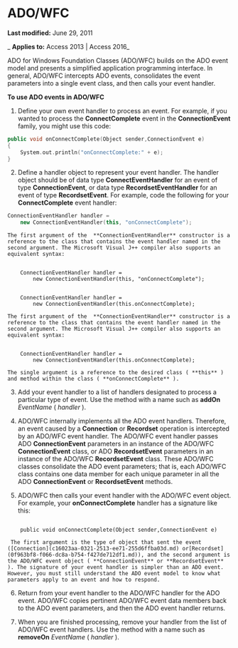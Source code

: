 
# ADO/WFC

 **Last modified:** June 29, 2011

 _ **Applies to:** Access 2013 | Access 2016_

ADO for Windows Foundation Classes (ADO/WFC) builds on the ADO event model and presents a simplified application programming interface. In general, ADO/WFC intercepts ADO events, consolidates the event parameters into a single event class, and then calls your event handler.

 **To use ADO events in ADO/WFC**

1. Define your own event handler to process an event. For example, if you wanted to process the  **ConnectComplete** event in the **ConnectionEvent** family, you might use this code:
    
```cpp
public void onConnectComplete(Object sender,ConnectionEvent e) 
{ 
    System.out.println("onConnectComplete:" + e); 
} 
```


    
    
2. Define a handler object to represent your event handler. The handler object should be of data type  **ConnectEventHandler** for an event of type **ConnectionEvent**, or data type **RecordsetEventHandler** for an event of type **RecordsetEvent**. For example, code the following for your **ConnectComplete** event handler:
    
```cpp
ConnectionEventHandler handler =  
    new ConnectionEventHandler(this, "onConnectComplete"); 
```


    The first argument of the  **ConnectionEventHandler** constructor is a reference to the class that contains the event handler named in the second argument. The Microsoft Visual J++ compiler also supports an equivalent syntax:
    


```
   
    ConnectionEventHandler handler =  
        new ConnectionEventHandler(this, "onConnectComplete"); 

```




```
   
    ConnectionEventHandler handler =  
        new ConnectionEventHandler(this.onConnectComplete); 

```


    The first argument of the  **ConnectionEventHandler** constructor is a reference to the class that contains the event handler named in the second argument. The Microsoft Visual J++ compiler also supports an equivalent syntax:
    


```
   
    ConnectionEventHandler handler =  
        new ConnectionEventHandler(this.onConnectComplete); 

```


    The single argument is a reference to the desired class ( **this** ) and method within the class ( **onConnectComplete** ).
    
3. Add your event handler to a list of handlers designated to process a particular type of event. Use the method with a name such as  **addOn** _EventName_ ( _handler_ ).
    
4. ADO/WFC internally implements all the ADO event handlers. Therefore, an event caused by a  **Connection** or **Recordset** operation is intercepted by an ADO/WFC event handler. The ADO/WFC event handler passes ADO **ConnectionEvent** parameters in an instance of the ADO/WFC **ConnectionEvent** class, or ADO **RecordsetEvent** parameters in an instance of the ADO/WFC **RecordsetEvent** class. These ADO/WFC classes consolidate the ADO event parameters; that is, each ADO/WFC class contains one data member for each unique parameter in all the ADO **ConnectionEvent** or **RecordsetEvent** methods.
    
5. ADO/WFC then calls your event handler with the ADO/WFC event object. For example, your  **onConnectComplete** handler has a signature like this:
    
```
   
    public void onConnectComplete(Object sender,ConnectionEvent e) 

```


     The first argument is the type of object that sent the event ([Connection](c16023aa-0321-2513-ee71-255d6ffba03d.md) or[Recordset](0f963bf8-f066-dc8a-b754-f427de712df1.md)), and the second argument is the ADO/WFC event object ( **ConnectionEvent** or **RecordsetEvent** ). The signature of your event handler is simpler than an ADO event. However, you must still understand the ADO event model to know what parameters apply to an event and how to respond.
    
6. Return from your event handler to the ADO/WFC handler for the ADO event. ADO/WFC copies pertinent ADO/WFC event data members back to the ADO event parameters, and then the ADO event handler returns.
    
7. When you are finished processing, remove your handler from the list of ADO/WFC event handlers. Use the method with a name such as  **removeOn** _EventName_ ( _handler_ ).
    
